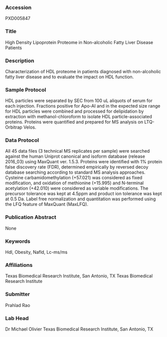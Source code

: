 ### Accession
PXD005847

### Title
High Density Lipoprotein Proteome in Non-alcoholic Fatty Liver Disease Patients

### Description
Characterization of HDL proteome in patients diagnosed with non-alcoholic fatty liver disease and to evaluate the impact on HDL function.

### Sample Protocol
HDL particles were separated by SEC from 100 uL aliquots of serum for each injection. Fractions positive for Apo-AI and in the expected size range for HDL particles were combined and processed for delipidation by extraction with methanol-chloroform to isolate HDL particle-associated proteins. Proteins were quantified and prepared for MS analysis on LTQ-Orbitrap Velos.

### Data Protocol
All 45 data files (3 technical MS replicates per sample) were searched against the human Uniprot canonical and isoform database (release 2016_03) using MaxQuant ver. 1.5.3. Proteins were identified with 1% protein false discovery rate (FDR), determined empirically by reversed decoy database searching according to standard MS analysis approaches. Cysteine carbamidomethylation (+57.021) was considered as fixed modification, and oxidation of methionine (+15.995) and N-terminal acetylation (+42.010) were considered as variable modifications. The precursor tolerance was kept at 4.5ppm and product ion tolerance was kept at 0.5 Da. Label free normalization and quantitation was performed using the LFQ feature of MaxQuant (MaxLFQ).

### Publication Abstract
None

### Keywords
Hdl, Obesity, Nafld, Lc-ms/ms

### Affiliations
Texas Biomedical Research Institute, San Antonio, TX
Texas Biomedical Research Institute

### Submitter
Prahlad Rao

### Lab Head
Dr Michael Olivier
Texas Biomedical Research Institute, San Antonio, TX


